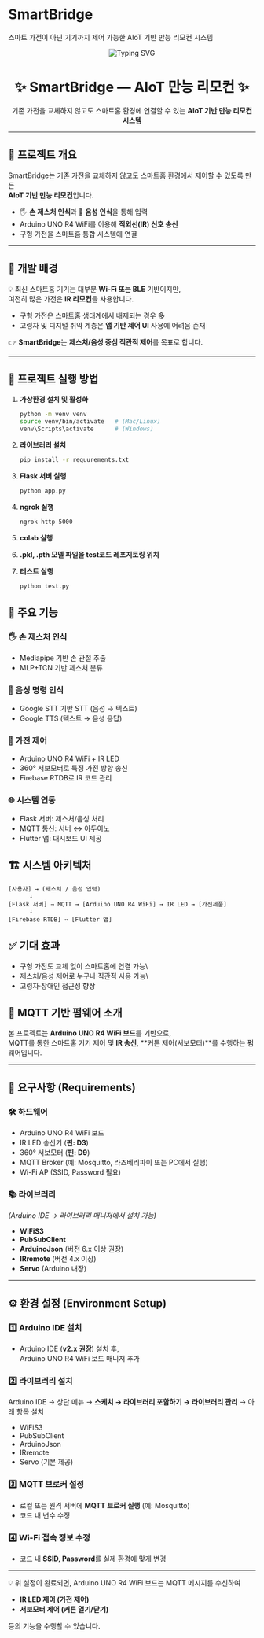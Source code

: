# SmartBridge
스마트 가전이 아닌 기기까지 제어 가능한 AIoT 기반 만능 리모컨 시스템

<!-- 헤더: 움직이는 타이핑 배너 -->
<p align="center">
  <img src="https://readme-typing-svg.demolab.com?font=Fira+Code&size=28&pause=1000&center=true&vCenter=true&width=750&lines=Hi%20I'm%20SmartBridge!;AIoT%20기반%20만능%20리모컨%20시스템" alt="Typing SVG" />
</p>


<!-- 제목 -->
<h1 align="center">✨ SmartBridge — AIoT 만능 리모컨 ✨</h1>

<p align="center">
  기존 가전을 교체하지 않고도 스마트홈 환경에 연결할 수 있는 <b>AIoT 기반 만능 리모컨 시스템</b>
</p>

---

## 📌 프로젝트 개요

SmartBridge는 기존 가전을 교체하지 않고도 스마트홈 환경에서 제어할 수 있도록 만든  
**AIoT 기반 만능 리모컨**입니다.  

- 🖐 **손 제스처 인식**과 🎤 **음성 인식**을 통해 입력  
- Arduino UNO R4 WiFi를 이용해 **적외선(IR) 신호 송신**  
- 구형 가전을 스마트홈 통합 시스템에 연결  

---

## 🎯 개발 배경

💡 최신 스마트홈 기기는 대부분 **Wi-Fi 또는 BLE** 기반이지만,  
여전히 많은 가전은 **IR 리모컨**을 사용합니다.  

- 구형 가전은 스마트홈 생태계에서 배제되는 경우 多  
- 고령자 및 디지털 취약 계층은 **앱 기반 제어 UI** 사용에 어려움 존재  

👉 **SmartBridge**는 **제스처/음성 중심 직관적 제어**를 목표로 합니다.

---

## 🚀 프로젝트 실행 방법

1. **가상환경 설치 및 활성화**
   ```bash
   python -m venv venv
   source venv/bin/activate   # (Mac/Linux)
   venv\Scripts\activate      # (Windows)

2. **라이브러리 설치**
   ```bash
   pip install -r requurements.txt


3. **Flask 서버 실행**
   ```bash
   python app.py

4. **ngrok 실행**
   ```bash
   ngrok http 5000

5. **colab 실행**

6. **.pkl, .pth 모델 파일을 test코드 레포지토링 위치**

7. **테스트 실행**
   ```bash
   python test.py

## 🔑 주요 기능

### 🖐 손 제스처 인식
- Mediapipe 기반 손 관절 추출  
- MLP+TCN 기반 제스처 분류  

### 🎤 음성 명령 인식
- Google STT 기반 STT (음성 → 텍스트)  
- Google TTS (텍스트 → 음성 응답)  

### 📡 가전 제어
- Arduino UNO R4 WiFi + IR LED  
- 360° 서보모터로 특정 가전 방향 송신  
- Firebase RTDB로 IR 코드 관리  

### 🌐 시스템 연동
- Flask 서버: 제스처/음성 처리  
- MQTT 통신: 서버 ↔ 아두이노  
- Flutter 앱: 대시보드 UI 제공  

## 🏗️ 시스템 아키텍처

    [사용자] → (제스처 / 음성 입력)
          ↓
    [Flask 서버] → MQTT → [Arduino UNO R4 WiFi] → IR LED → [가전제품]
          ↓
    [Firebase RTDB] ↔ [Flutter 앱]

## ✅ 기대 효과

-   구형 가전도 교체 없이 스마트홈에 연결 가능\
-   제스처/음성 제어로 누구나 직관적 사용 가능\
-   고령자·장애인 접근성 향상


## 📡 MQTT 기반 펌웨어 소개

본 프로젝트는 **Arduino UNO R4 WiFi 보드**를 기반으로,  
MQTT를 통한 스마트홈 기기 제어 및 **IR 송신**, **커튼 제어(서보모터)**를 수행하는 펌웨어입니다.  

---

## 📌 요구사항 (Requirements)

### 🛠️ 하드웨어
- Arduino UNO R4 WiFi 보드  
- IR LED 송신기 (**핀: D3**)  
- 360° 서보모터 (**핀: D9**)  
- MQTT Broker (예: Mosquitto, 라즈베리파이 또는 PC에서 실행)  
- Wi-Fi AP (SSID, Password 필요)  

### 📚 라이브러리  
*(Arduino IDE → 라이브러리 매니저에서 설치 가능)*  
- **WiFiS3**  
- **PubSubClient**  
- **ArduinoJson** (버전 6.x 이상 권장)  
- **IRremote** (버전 4.x 이상)  
- **Servo** (Arduino 내장)  

---

## ⚙️ 환경 설정 (Environment Setup)

### 1️⃣ Arduino IDE 설치
- Arduino IDE (**v2.x 권장**) 설치 후,  
  Arduino UNO R4 WiFi 보드 매니저 추가  

### 2️⃣ 라이브러리 설치
Arduino IDE → 상단 메뉴 → **스케치 → 라이브러리 포함하기 → 라이브러리 관리** → 아래 항목 설치
- WiFiS3  
- PubSubClient  
- ArduinoJson  
- IRremote  
- Servo (기본 제공)  

### 3️⃣ MQTT 브로커 설정
- 로컬 또는 원격 서버에 **MQTT 브로커 실행** (예: Mosquitto)  
- 코드 내 변수 수정  

### 4️⃣ Wi-Fi 접속 정보 수정
- 코드 내 **SSID, Password**를 실제 환경에 맞게 변경  

---

💡 위 설정이 완료되면, Arduino UNO R4 WiFi 보드는 MQTT 메시지를 수신하여  
- **IR LED 제어 (가전 제어)**  
- **서보모터 제어 (커튼 열기/닫기)**  

등의 기능을 수행할 수 있습니다.  

